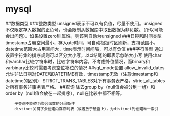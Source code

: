 # mysql


##数据类型
###整数类型
		unsigned表示不可以有负值，尽量不使用。unsigned不仅限定存入数据的正负号，也会限制从数据库中取出数据为非负数。（所以可能会出问题）。如果设置zerofill属性，则该列自动为unsigned
###日期和时间类型
		timestamp占用空间最小，存入utc时间，可自动根据时区刷新，支持范围小，datetime范围大占用空间大，time表示时间间隔，可以有负值
###字符类型
		通过设置字符集的排序规则可以区分大小写，以ci结尾的即表示忽略大小写
		使用char和varchar比较字符串时，比较字符串内容，不考虑补位情况，而binary和varbinary比较时需要考虑空位补位的情况
##sql_mode设置
		allow_invalid_dates允许非法日期对DATE和DATETIME有效，timestamp无效（注意timestamp和datetime的区别）
		STRICT_TRANS_TABLES对所有事务表严格，strict_all_tables对所有事务非事务表严格。
##查询
		除去group by（null值会被分到一组）和order by（null值会放在一起排序），null在比较中都不相等。
		
		子查询不能作为聚合函数的分组条件
		distinct关键字会创建内存临时表（或者放于硬盘上），为distinct列创建唯一索引
